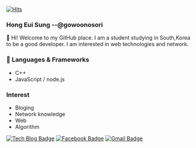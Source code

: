 [![Hits](https://hits.seeyoufarm.com/api/count/incr/badge.svg?url=https%3A%2F%2Fgithub.com%2Fgowoonsori)](https://hits.seeyoufarm.com)
### Hong Eui Sung --@gowoonosori

👋 Hi! Welcome to my GitHub place.
I am a student studying in South,Korea to be a good developer.
I am interested in web technologies and network.


### 🔭 Languages & Frameworks
- C++ 
- JavaScript / node.js
  
### Interest
  - Bloging
  - Network knowledge
  - Web 
  - Algorithm
  
  [![Tech Blog Badge](http://img.shields.io/badge/-Tech%20blog-black?style=flat-square&logo=github&link=https://velog.io/@gowoonsori)](https://velog.io/@gowoonsori)
  [![Facebook Badge](https://img.shields.io/badge/facebook-1877f2?style=flat-square&logo=facebook&logoColor=white&link=https://www.facebook.com/gowoonsori97)](https://www.facebook.com/gowoonsori97)
  [![Gmail Badge](https://img.shields.io/badge/Gmail-d14836?style=flat-square&logo=Gmail&logoColor=white&link=mailto:gowoonsori97@gmail.com)](mailto:gowoonsori97@gmail.com)
	

 


 
